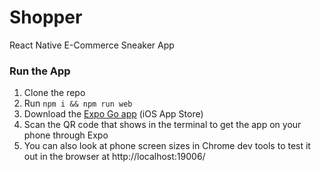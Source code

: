 # Shopper
React Native E-Commerce Sneaker App

### Run the App

1. Clone the repo
2. Run `npm i && npm run web`
3. Download the [Expo Go app](https://apps.apple.com/us/app/expo-go/id982107779) (iOS App Store)
4. Scan the QR code that shows in the terminal to get the app on your phone through Expo
5. You can also look at phone screen sizes in Chrome dev tools to test it out in the browser at http://localhost:19006/
